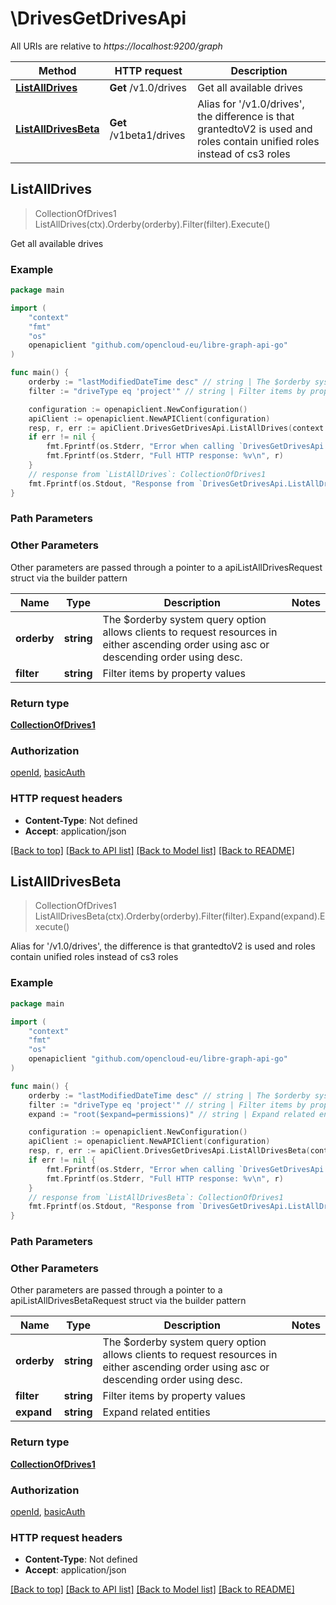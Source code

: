 # \DrivesGetDrivesApi

All URIs are relative to *https://localhost:9200/graph*

Method | HTTP request | Description
------------- | ------------- | -------------
[**ListAllDrives**](DrivesGetDrivesApi.md#ListAllDrives) | **Get** /v1.0/drives | Get all available drives
[**ListAllDrivesBeta**](DrivesGetDrivesApi.md#ListAllDrivesBeta) | **Get** /v1beta1/drives | Alias for &#39;/v1.0/drives&#39;, the difference is that grantedtoV2 is used and roles contain unified roles instead of cs3 roles



## ListAllDrives

> CollectionOfDrives1 ListAllDrives(ctx).Orderby(orderby).Filter(filter).Execute()

Get all available drives

### Example

```go
package main

import (
	"context"
	"fmt"
	"os"
	openapiclient "github.com/opencloud-eu/libre-graph-api-go"
)

func main() {
	orderby := "lastModifiedDateTime desc" // string | The $orderby system query option allows clients to request resources in either ascending order using asc or descending order using desc. (optional)
	filter := "driveType eq 'project'" // string | Filter items by property values (optional)

	configuration := openapiclient.NewConfiguration()
	apiClient := openapiclient.NewAPIClient(configuration)
	resp, r, err := apiClient.DrivesGetDrivesApi.ListAllDrives(context.Background()).Orderby(orderby).Filter(filter).Execute()
	if err != nil {
		fmt.Fprintf(os.Stderr, "Error when calling `DrivesGetDrivesApi.ListAllDrives``: %v\n", err)
		fmt.Fprintf(os.Stderr, "Full HTTP response: %v\n", r)
	}
	// response from `ListAllDrives`: CollectionOfDrives1
	fmt.Fprintf(os.Stdout, "Response from `DrivesGetDrivesApi.ListAllDrives`: %v\n", resp)
}
```

### Path Parameters



### Other Parameters

Other parameters are passed through a pointer to a apiListAllDrivesRequest struct via the builder pattern


Name | Type | Description  | Notes
------------- | ------------- | ------------- | -------------
 **orderby** | **string** | The $orderby system query option allows clients to request resources in either ascending order using asc or descending order using desc. | 
 **filter** | **string** | Filter items by property values | 

### Return type

[**CollectionOfDrives1**](CollectionOfDrives1.md)

### Authorization

[openId](../README.md#openId), [basicAuth](../README.md#basicAuth)

### HTTP request headers

- **Content-Type**: Not defined
- **Accept**: application/json

[[Back to top]](#) [[Back to API list]](../README.md#documentation-for-api-endpoints)
[[Back to Model list]](../README.md#documentation-for-models)
[[Back to README]](../README.md)


## ListAllDrivesBeta

> CollectionOfDrives1 ListAllDrivesBeta(ctx).Orderby(orderby).Filter(filter).Expand(expand).Execute()

Alias for '/v1.0/drives', the difference is that grantedtoV2 is used and roles contain unified roles instead of cs3 roles

### Example

```go
package main

import (
	"context"
	"fmt"
	"os"
	openapiclient "github.com/opencloud-eu/libre-graph-api-go"
)

func main() {
	orderby := "lastModifiedDateTime desc" // string | The $orderby system query option allows clients to request resources in either ascending order using asc or descending order using desc. (optional)
	filter := "driveType eq 'project'" // string | Filter items by property values (optional)
	expand := "root($expand=permissions)" // string | Expand related entities (optional)

	configuration := openapiclient.NewConfiguration()
	apiClient := openapiclient.NewAPIClient(configuration)
	resp, r, err := apiClient.DrivesGetDrivesApi.ListAllDrivesBeta(context.Background()).Orderby(orderby).Filter(filter).Expand(expand).Execute()
	if err != nil {
		fmt.Fprintf(os.Stderr, "Error when calling `DrivesGetDrivesApi.ListAllDrivesBeta``: %v\n", err)
		fmt.Fprintf(os.Stderr, "Full HTTP response: %v\n", r)
	}
	// response from `ListAllDrivesBeta`: CollectionOfDrives1
	fmt.Fprintf(os.Stdout, "Response from `DrivesGetDrivesApi.ListAllDrivesBeta`: %v\n", resp)
}
```

### Path Parameters



### Other Parameters

Other parameters are passed through a pointer to a apiListAllDrivesBetaRequest struct via the builder pattern


Name | Type | Description  | Notes
------------- | ------------- | ------------- | -------------
 **orderby** | **string** | The $orderby system query option allows clients to request resources in either ascending order using asc or descending order using desc. | 
 **filter** | **string** | Filter items by property values | 
 **expand** | **string** | Expand related entities | 

### Return type

[**CollectionOfDrives1**](CollectionOfDrives1.md)

### Authorization

[openId](../README.md#openId), [basicAuth](../README.md#basicAuth)

### HTTP request headers

- **Content-Type**: Not defined
- **Accept**: application/json

[[Back to top]](#) [[Back to API list]](../README.md#documentation-for-api-endpoints)
[[Back to Model list]](../README.md#documentation-for-models)
[[Back to README]](../README.md)

